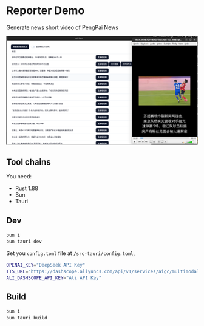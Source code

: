 # Reporter Demo

Generate news short video of PengPai News

![screenshot](./screenshot.png)



## Tool chains

You need:

- Rust 1.88
- Bun
- Tauri

## Dev

```sh
bun i
bun tauri dev
```

Set you `config.toml` file at `/src-tauri/config.toml`,

```sh
OPENAI_KEY="DeepSeek API Key"
TTS_URL="https://dashscope.aliyuncs.com/api/v1/services/aigc/multimodal-generation/generation"
ALI_DASHSCOPE_API_KEY="Ali API Key"
```

## Build

```sh
bun i
bun tauri build
```